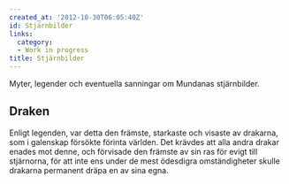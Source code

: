 ```yaml
---
created_at: '2012-10-30T06:05:40Z'
id: Stjärnbilder
links:
  category:
  - Work in progress
title: Stjärnbilder
---
```


Myter, legender och eventuella sanningar om Mundanas stjärnbilder.

Draken
------

Enligt legenden, var detta den främste, starkaste och visaste av drakarna, som i galenskap försökte
förinta världen. Det krävdes att alla andra drakar enades mot denne, och förvisade den främste av
sin ras för evigt till stjärnorna, för att inte ens under de mest ödesdigra omständigheter skulle
drakarna permanent dräpa en av sina egna.